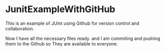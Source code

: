 # JunitExampleWithGitHub
This is an example of JUint using Github for version control and collaboration.

Now I have all the necessary files ready. and I am commiting and pushing them to the Github so
They are available to everyone.
